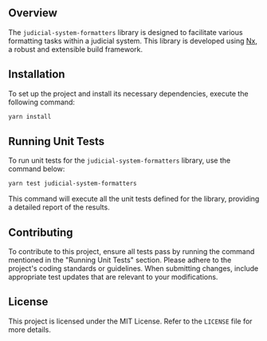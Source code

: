 ## Overview

The `judicial-system-formatters` library is designed to facilitate various formatting tasks within a judicial system. This library is developed using [Nx](https://nx.dev), a robust and extensible build framework.

## Installation

To set up the project and install its necessary dependencies, execute the following command:

```bash
yarn install
```

## Running Unit Tests

To run unit tests for the `judicial-system-formatters` library, use the command below:

```bash
yarn test judicial-system-formatters
```

This command will execute all the unit tests defined for the library, providing a detailed report of the results.

## Contributing

To contribute to this project, ensure all tests pass by running the command mentioned in the "Running Unit Tests" section. Please adhere to the project's coding standards or guidelines. When submitting changes, include appropriate test updates that are relevant to your modifications.

## License

This project is licensed under the MIT License. Refer to the `LICENSE` file for more details.